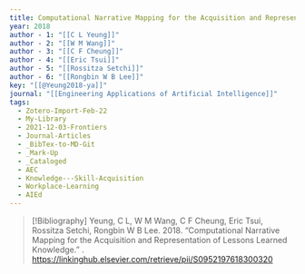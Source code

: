 ```yaml
---
title: Computational Narrative Mapping for the Acquisition and Representation of Lessons Learned Knowledge
year: 2018
author - 1: "[[C L Yeung]]"
author - 2: "[[W M Wang]]"
author - 3: "[[C F Cheung]]"
author - 4: "[[Eric Tsui]]"
author - 5: "[[Rossitza Setchi]]"
author - 6: "[[Rongbin W B Lee]]"
key: "[[@Yeung2018-ya]]"
journal: "[[Engineering Applications of Artificial Intelligence]]"
tags:
  - Zotero-Import-Feb-22
  - My-Library
  - 2021-12-03-Frontiers
  - Journal-Articles
  - _BibTex-to-MD-Git
  - _Mark-Up
  - _Cataloged
  - AEC
  - Knowledge---Skill-Acquisition
  - Workplace-Learning
  - AIEd
---
```


> [!Bibliography]
> Yeung, C L, W M Wang, C F Cheung, Eric Tsui, Rossitza Setchi, Rongbin W B Lee. 2018. “Computational Narrative Mapping for the Acquisition and Representation of Lessons Learned Knowledge.” . https://linkinghub.elsevier.com/retrieve/pii/S0952197618300320